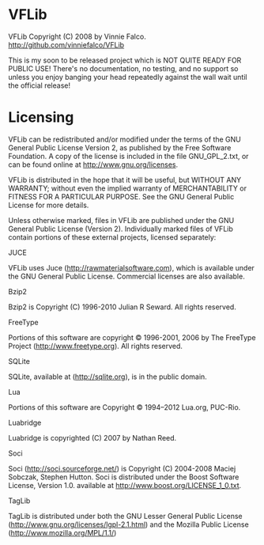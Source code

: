 # VFLib

VFLib Copyright (C) 2008 by Vinnie Falco. http://github.com/vinniefalco/VFLib

This is my soon to be released project which is NOT QUITE READY FOR PUBLIC USE!
There's no documentation, no testing, and no support so unless you enjoy
banging your head repeatedly against the wall wait until the official release!

# Licensing

VFLib can be redistributed and/or modified under the terms of the GNU General
Public License Version 2, as published by the Free Software Foundation.
A copy of the license is included in the file GNU_GPL_2.txt, or can be found
online at http://www.gnu.org/licenses.

VFLib is distributed in the hope that it will be useful, but WITHOUT ANY
WARRANTY; without even the implied warranty of MERCHANTABILITY or FITNESS FOR
A PARTICULAR PURPOSE.  See the GNU General Public License for more details.

Unless otherwise marked, files in VFLib are published under the GNU General
Public License (Version 2). Individually marked files of VFLib contain
portions of these external projects, licensed separately:

JUCE

  VFLib uses Juce (http://rawmaterialsoftware.com), which is available under
  the GNU General Public License. Commercial licenses are also available.

Bzip2

  Bzip2 is Copyright (C) 1996-2010 Julian R Seward.  All rights reserved.

FreeType

  Portions of this software are copyright © 1996-2001, 2006 by
  The FreeType Project (http://www.freetype.org). All rights reserved.

SQLite

  SQLite, available at (http://sqlite.org), is in the public domain.

Lua

  Portions of this software are Copyright © 1994–2012 Lua.org, PUC-Rio.

Luabridge

  Luabridge is copyrighted (C) 2007 by Nathan Reed.

Soci

  Soci (http://soci.sourceforge.net/) is Copyright (C) 2004-2008 Maciej
  Sobczak, Stephen Hutton. Soci is distributed under the Boost Software
  License, Version 1.0. available at http://www.boost.org/LICENSE_1_0.txt.

TagLib

  TagLib is distributed under both the GNU Lesser General Public License
  (http://www.gnu.org/licenses/lgpl-2.1.html) and the Mozilla Public
  License (http://www.mozilla.org/MPL/1.1/)

